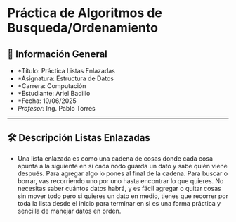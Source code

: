 # Práctica de Algoritmos de Busqueda/Ordenamiento

## 📌 Información General

- *Título: Práctica Listas Enlazadas
- *Asignatura: Estructura de Datos
- *Carrera: Computación
- *Estudiante: Ariel Badillo
- *Fecha: 10/06/2025
- *Profesor:* Ing. Pablo Torres

---

## 🛠️ Descripción Listas Enlazadas

- Una lista enlazada es como una cadena de cosas donde cada cosa apunta a la siguiente en si cada nodo guarda un dato y sabe quién viene después. Para agregar algo lo pones al final de la cadena. Para buscar o borrar, vas recorriendo uno por uno hasta encontrar lo que quieres. No necesitas saber cuántos datos habrá, y es fácil agregar o quitar cosas sin mover todo pero si quieres un dato en medio, tienes que recorrer por toda la lista desde el inicio para terminar en si es una forma práctica y sencilla de manejar datos en orden.

